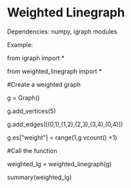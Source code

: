 # Weighted Linegraph


Dependencies: numpy, igraph modules


Example:


from igraph import *

from weighted_linegraph import *

#Create a weighted graph

g = Graph()

g.add_vertices(5)

g.add_edges([(0,1),(1,2),(2,3),(3,4),(0,4)])

g.es["weight"] = range(1,g.vcount() +1)


#Call the function

weighted_lg = weighted_linegraph(g)

summary(weighted_lg)
